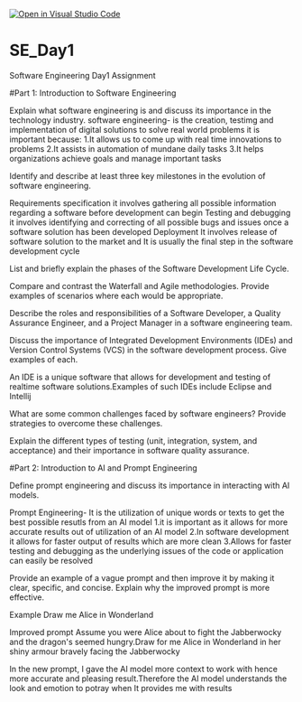 [![Open in Visual Studio Code](https://classroom.github.com/assets/open-in-vscode-2e0aaae1b6195c2367325f4f02e2d04e9abb55f0b24a779b69b11b9e10269abc.svg)](https://classroom.github.com/online_ide?assignment_repo_id=18445765&assignment_repo_type=AssignmentRepo)
# SE_Day1
Software Engineering Day1 Assignment

#Part 1: Introduction to Software Engineering

Explain what software engineering is and discuss its importance in the technology industry.
software engineering- is the creation, testimg and implementation of digital solutions to solve real world problems
it is important because:
1.It allows us to come up with real time innovations to problems
2.It assists in automation of mundane daily tasks 
3.It helps organizations achieve goals and manage important tasks 


Identify and describe at least three key milestones in the evolution of software engineering.

Requirements specification
it involves gathering all possible information regarding a software before development can begin
Testing and debugging
it involves identifying and correcting of all possible bugs and issues once a software solution has been developed
Deployment
It involves release of software solution to the market and It is usually the final step in the software development cycle

List and briefly explain the phases of the Software Development Life Cycle.


Compare and contrast the Waterfall and Agile methodologies. Provide examples of scenarios where each would be appropriate.


Describe the roles and responsibilities of a Software Developer, a Quality Assurance Engineer, and a Project Manager in a software engineering team.


Discuss the importance of Integrated Development Environments (IDEs) and Version Control Systems (VCS) in the software development process. Give examples of each.

An IDE is a unique software that allows for development and testing of realtime software solutions.Examples of such IDEs include Eclipse and Intellij


What are some common challenges faced by software engineers? Provide strategies to overcome these challenges.


Explain the different types of testing (unit, integration, system, and acceptance) and their importance in software quality assurance.


#Part 2: Introduction to AI and Prompt Engineering


Define prompt engineering and discuss its importance in interacting with AI models.

Prompt Engineering- It is the utilization of unique words or texts to get the best possible resutls from an AI model
1.it is important as it allows for more accurate results out of utilization of an AI model
2.In software development it allows for faster output of results which are more clean
3.Allows for faster testing and debugging as the underlying issues of the code or application can easily be resolved


Provide an example of a vague prompt and then improve it by making it clear, specific, and concise. Explain why the improved prompt is more effective.

Example
Draw me Alice in Wonderland

Improved prompt
Assume you were Alice about to fight the Jabberwocky and the dragon's seemed hungry.Draw for me Alice in Wonderland in her shiny armour bravely facing the Jabberwocky 

In the new prompt, I gave the AI model more context to work with hence more accurate and pleasing result.Therefore the AI model understands the look and emotion to potray when It provides me with results
